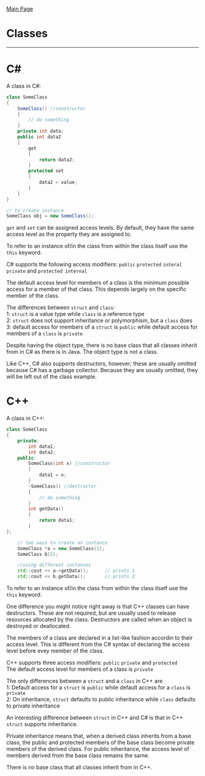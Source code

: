 [Main Page](README.md)

# Classes
-------------------------
C#
===
A class in C#: 
```C#
class SomeClass
{
	SomeClass() //constructor
	{
		// do something
	}
	private	int data;
	public int data2
	{
		get
		{
			return data2;
		}
		protected set
		{
			data2 = value;
		}
	}
}

// to create instance
SomeClass obj = new SomeClass();
```
`get` and `set` can be assigned access levels. By default, they have the same access level as the property they are assigned to.  

To refer to an instance of/in the class from within the class itself use the `this` keyword. 

C# supports the following access modifiers: `public` `protected` `interal` `private` and `protected internal`

The default access level for members of a class is the minimum possible access for a member of that class. This depends largely on the specific member of the class.

The differences between `struct` and `class`:  
	1: `struct` is a value type while `class` is a reference type  
	2: `struct` does not support inheritance or polymorphism, but a `class` does  
	3: default access for members of a `struct` is `public` while default access for members of a `class` is `private`  

Despite having the object type, there is no base class that all classes inherit from in C# as there is in Java. The object type is not a class.  

Like C++, C# also supports destructors, however; these are usually omitted because C# has a garbage collector. Because they are usually omitted, they will be left out of the class example.  

C++
===
A class in C++:  
```C++
class SomeClass
{
	private:
		int data1;
		int data2;
	public: 
		SomeClass(int x) //constructor
		{
			data1 = x;
		}
		~SomeClass() //destructor
		{
			// do something
		}
		int getData()
		{
			return data1;
		}
};

	// two ways to create an instance
	SomeClass *a = new SomeClass(1);
	SomeClass b(2);

	//using different instances
	std::cout << a->getData();		// prints 1
	std::cout << b.getData();		// prints 2
```
To refer to an instance of/in the class from within the class itself use the `this` keyword.

One difference you might notice right away is that C++ classes can have destructors. These are not required, but are usually used to release resources allocated by the class. Destructors are called when an object is destroyed or deallocated.   

The members of a class are declared in a list-like fashion accordin to their access level. This is different from the C# syntax of declaring the access level before evey member of the class.  

C++ supports three access modifiers: `public` `private` and `protected`  
The default access level for members of a class is `private`  

The only differences between a `struct` and a `class` in C++ are  
	1: Default access for a `struct` is `public` while default access for a `class` is `private`  
	2: On inheritance, `struct` defaults to public inheritance while `class` defaults to private inheritance  

An interesting difference between `struct` in C++ and C# is that in C++ `struct` supports inheritance.  

Private inheritance means that, when a derived class inherits from a base class, the public and protected members of the base class become private members of the derived class. For public inheritance, the access level of members derived from the base class remains the same.  

There is no base class that all classes inherit from in C++.